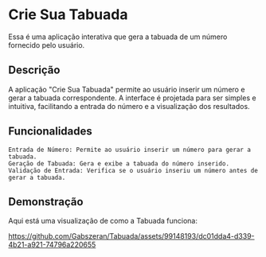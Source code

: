 # Crie Sua Tabuada
Essa é uma aplicação interativa que gera a tabuada de um número fornecido pelo usuário. 

## Descrição

A aplicação "Crie Sua Tabuada" permite ao usuário inserir um número e gerar a tabuada correspondente. A interface é projetada para ser simples e intuitiva, facilitando a entrada do número e a visualização dos resultados.

## Funcionalidades

    Entrada de Número: Permite ao usuário inserir um número para gerar a tabuada.
    Geração de Tabuada: Gera e exibe a tabuada do número inserido.
    Validação de Entrada: Verifica se o usuário inseriu um número antes de gerar a tabuada.

## Demonstração

Aqui está uma visualização de como a Tabuada funciona:


https://github.com/Gabszeran/Tabuada/assets/99148193/dc01dda4-d339-4b21-a921-74796a220655

